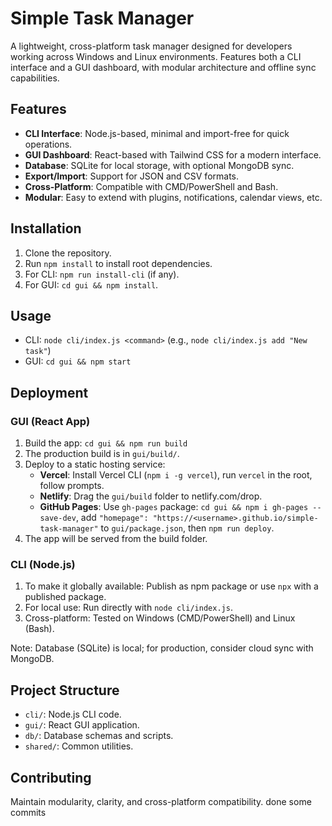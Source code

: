 # Simple Task Manager

A lightweight, cross-platform task manager designed for developers working across Windows and Linux environments. Features both a CLI interface and a GUI dashboard, with modular architecture and offline sync capabilities.

## Features

- **CLI Interface**: Node.js-based, minimal and import-free for quick operations.
- **GUI Dashboard**: React-based with Tailwind CSS for a modern interface.
- **Database**: SQLite for local storage, with optional MongoDB sync.
- **Export/Import**: Support for JSON and CSV formats.
- **Cross-Platform**: Compatible with CMD/PowerShell and Bash.
- **Modular**: Easy to extend with plugins, notifications, calendar views, etc.

## Installation

1. Clone the repository.
2. Run `npm install` to install root dependencies.
3. For CLI: `npm run install-cli` (if any).
4. For GUI: `cd gui && npm install`.

## Usage

- CLI: `node cli/index.js <command>` (e.g., `node cli/index.js add "New task"`)
- GUI: `cd gui && npm start`

## Deployment

### GUI (React App)
1. Build the app: `cd gui && npm run build`
2. The production build is in `gui/build/`.
3. Deploy to a static hosting service:
   - **Vercel**: Install Vercel CLI (`npm i -g vercel`), run `vercel` in the root, follow prompts.
   - **Netlify**: Drag the `gui/build` folder to netlify.com/drop.
   - **GitHub Pages**: Use `gh-pages` package: `cd gui && npm i gh-pages --save-dev`, add `"homepage": "https://<username>.github.io/simple-task-manager"` to `gui/package.json`, then `npm run deploy`.
4. The app will be served from the build folder.

### CLI (Node.js)
1. To make it globally available: Publish as npm package or use `npx` with a published package.
2. For local use: Run directly with `node cli/index.js`.
3. Cross-platform: Tested on Windows (CMD/PowerShell) and Linux (Bash).

Note: Database (SQLite) is local; for production, consider cloud sync with MongoDB.

## Project Structure

- `cli/`: Node.js CLI code.
- `gui/`: React GUI application.
- `db/`: Database schemas and scripts.
- `shared/`: Common utilities.

## Contributing

Maintain modularity, clarity, and cross-platform compatibility.
done some commits
